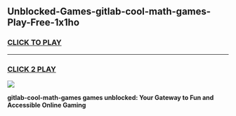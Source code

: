 
## Unblocked-Games-gitlab-cool-math-games-Play-Free-1x1ho
<h3>
<a href="https://premium76.site?title=gitlab-cool-math-games&ref=23A">CLICK TO PLAY</a></h3>
<hr>

<h3>
<a href="https://premium76.site?title=gitlab-cool-math-games&ref=23A">CLICK 2 PLAY</a>
  
</h3>

<a href="https://premium76.site?title=gitlab-cool-math-games&ref=23A"><img src="https://clearcache.store/games.png"></a>


**gitlab-cool-math-games games unblocked: Your Gateway to Fun and Accessible Online Gaming**
